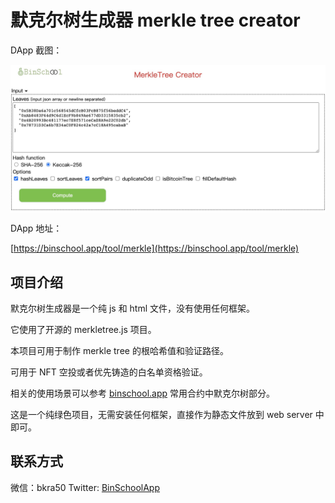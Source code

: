 # 默克尔树生成器 merkle tree creator

DApp 截图：

 <img src="./public/images/merkle.png" align="center" style="width: 600px; height: auto;"/> 

DApp 地址：

[https://binschool.app/tool/merkle](https://binschool.app/tool/merkle)

## 项目介绍

默克尔树生成器是一个纯 js 和 html 文件，没有使用任何框架。

它使用了开源的 merkletree.js 项目。

本项目可用于制作 merkle tree 的根哈希值和验证路径。

可用于 NFT 空投或者优先铸造的白名单资格验证。

相关的使用场景可以参考 [binschool.app](https://binschool.app) 常用合约中默克尔树部分。

这是一个纯绿色项目，无需安装任何框架，直接作为静态文件放到 web server 中即可。

## 联系方式
微信：bkra50  Twitter: [BinSchoolApp](https://twitter.com/BinSchoolApp)



